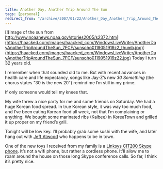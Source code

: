 ```yaml
---
title: Another Day, Another Trip Around The Sun
tags: [personal]
redirect_from: "/archive/2007/01/22/Another_Day_Another_Trip_Around_The_Sun.aspx/"
---
```


[![Image of the sun from
http://www.noaanews.noaa.gov/stories2005/s2372.htm](https://haacked.com/images/haacked_com/WindowsLiveWriter/AnotherDayAnotherTripAroundTheSun_7FCF/sunsoho0119051919z2_thumb.jpg)](https://haacked.com/images/haacked_com/WindowsLiveWriter/AnotherDayAnotherTripAroundTheSun_7FCF/sunsoho0119051919z22.jpg)
Today I turn 32 years old.

I remember when that sounded old to me. But with recent advances in
health care and life expectancy, songs like Jay-Z’s new *30 Something*
(the chorus states "30 is the new 20") remind me I’m still in my prime.

If only someone would tell my knees that.

My wife threw a nice party for me and some friends on Saturday. We had a
huge Korean food spread. In true Korean style, it was way too much food,
and I’ve been eating Korean food all week, not that I’m complaining or
anything. We bought some marinated ribs (Kalbee) in KoreaTown and
grilled it up proper on my friend’s grill.

Tonight will be low key. I’ll probably grab some sushi with the wife,
and later hang out with [Jeff
Atwood](http://codinghorror.com/ "Jeff Atwood’s Coding Horror Blog") who
happens to be in town.

One of the new toys I received from my family is a [Linksys CIT200 Skype
phone](http://blog.tmcnet.com/blog/tom-keating/skype/linksys-cit200-skype-phone-review.asp "Skype Phone").
It’s not a wifi phone, but rather a cordless phone. It’ll allow me to
roam around the house on those long Skype conference calls. So far, I
think it’s pretty nice.

